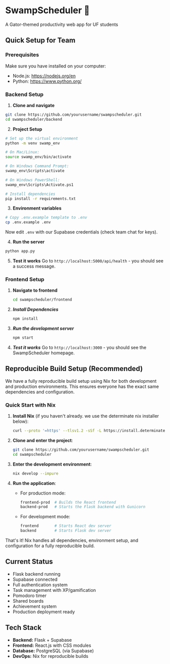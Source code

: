 # SwampScheduler 🐊

A Gator-themed productivity web app for UF students

## Quick Setup for Team

### Prerequisites

Make sure you have installed on your computer:

- Node.js: https://nodejs.org/en
- Python: https://www.python.org/

### Backend Setup

1. **Clone and navigate**

```sh
git clone https://github.com/yourusername/swampscheduler.git
cd swampscheduler/backend
```

2. **Project Setup**

```sh
# Set up the virtual environment
python -m venv swamp_env

# On Mac/Linux:
source swamp_env/bin/activate

# On Windows Command Prompt:
swamp_env\Scripts\activate

# On Windows PowerShell:
swamp_env\Scripts\Activate.ps1

# Install dependencies
pip install -r requirements.txt
```

3. **Environment variables**

```sh
# Copy .env.example template to .env
cp .env.example .env
```

Now edit `.env` with our Supabase credentials (check team chat for keys).

4. **Run the server**

```sh
python app.py
```

5. **Test it works**
   Go to `http://localhost:5000/api/health` - you should see a success message.

### Frontend Setup

1. **Navigate to frontend**
   ```sh
   cd swampscheduler/frontend
   ```
2. **_Install Dependencies_**
   ```sh
   npm install
   ```
3. **_Run the development server_**
   ```sh
   npm start
   ```
4. **_Test it works_**
   Go to `http://localhost:3000` - you should see the SwampScheduler homepage.

## Reproducible Build Setup (Recommended)

We have a fully reproducible build setup using Nix for both development and production environments. This ensures everyone has the exact same dependencies and configuration.

### Quick Start with Nix

1. **Install Nix** (if you haven't already. we use the determinate nix installer below):
   ```sh
   curl --proto '=https' --tlsv1.2 -sSf -L https://install.determinate.systems/nix | sh -s -- install
   ```

2. **Clone and enter the project**:
   ```sh
   git clone https://github.com/yourusername/swampscheduler.git
   cd swampscheduler
   ```

3. **Enter the development environment**:
   ```sh
   nix develop --impure
   ```

4. **Run the application**:
   - For production mode:
     ```sh
     frontend-prod  # Builds the React frontend
     backend-prod   # Starts the Flask backend with Gunicorn
     ```
   - For development mode:
     ```sh
     frontend       # Starts React dev server
     backend        # Starts Flask dev server
     ```

That's it! Nix handles all dependencies, environment setup, and configuration for a fully reproducible build.

## Current Status

-  Flask backend running
-  Supabase connected
-  Full authentication system
-  Task management with XP/gamification
-  Pomodoro timer
-  Shared boards
-  Achievement system
-  Production deployment ready

## Tech Stack

- **Backend:** Flask + Supabase
- **Frontend:** React.js with CSS modules
- **Database:** PostgreSQL (via Supabase)
- **DevOps:** Nix for reproducible builds
